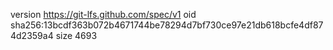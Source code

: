 version https://git-lfs.github.com/spec/v1
oid sha256:13bcdf363b072b4671744be78294d7bf730ce97e21db618bcfe4df874d2359a4
size 4693
